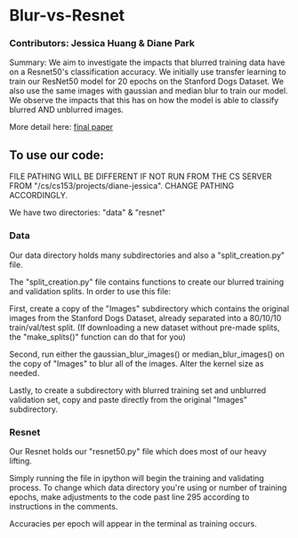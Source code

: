 # Blur-vs-Resnet
### Contributors: Jessica Huang & Diane Park

Summary: We aim to investigate the impacts that blurred training data have on a Resnet50's classification accuracy.
We initially use transfer learning to train our ResNet50 model for 20 epochs on the Stanford Dogs Dataset. We also use the same images with gaussian and median blur to train our model. 
We observe the impacts that this has on how the model is able to classify blurred AND unblurred images. 

More detail here: [final paper](https://www.overleaf.com/project/6757a7db1e40058d69c536f2)

## To use our code:

FILE PATHING WILL BE DIFFERENT IF NOT RUN FROM THE CS SERVER FROM "/cs/cs153/projects/diane-jessica". CHANGE PATHING ACCORDINGLY.

We have two directories: "data" & "resnet" 

### Data

Our data directory holds many subdirectories and also a "split_creation.py" file.

The "split_creation.py" file contains functions to create our blurred training and validation splits.
In order to use this file:

First, create a copy of the "Images" subdirectory which contains the original images from the Stanford Dogs Dataset, already separated into a 80/10/10 train/val/test split. (If downloading a new dataset without pre-made splits, the "make_splits()" function can do that for you)

Second, run either the gaussian_blur_images() or median_blur_images() on the copy of "Images" to blur all of the images. Alter the kernel size as needed. 

Lastly, to create a subdirectory with blurred training set and unblurred validation set, copy and paste directly from the original "Images" subdirectory.


### Resnet

Our Resnet holds our "resnet50.py" file which does most of our heavy lifting.

Simply running the file in ipython will begin the training and validating process. 
To change which data directory you're using or number of training epochs, make adjustments to the code past line 295 according to instructions in the comments. 

Accuracies per epoch will appear in the terminal as training occurs.
  
